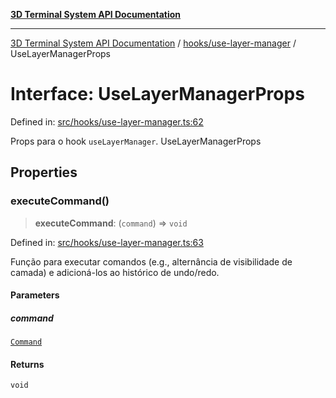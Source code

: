 [**3D Terminal System API Documentation**](../../../README.md)

***

[3D Terminal System API Documentation](../../../README.md) / [hooks/use-layer-manager](../README.md) / UseLayerManagerProps

# Interface: UseLayerManagerProps

Defined in: [src/hooks/use-layer-manager.ts:62](https://github.com/Dicommunitas/ThreeJS_Terminal_3D/blob/824631c882bd29351bc730ad23d22c22cce24127/src/hooks/use-layer-manager.ts#L62)

Props para o hook `useLayerManager`.
 UseLayerManagerProps

## Properties

### executeCommand()

> **executeCommand**: (`command`) => `void`

Defined in: [src/hooks/use-layer-manager.ts:63](https://github.com/Dicommunitas/ThreeJS_Terminal_3D/blob/824631c882bd29351bc730ad23d22c22cce24127/src/hooks/use-layer-manager.ts#L63)

Função para executar comandos
                                                       (e.g., alternância de visibilidade de camada)
                                                       e adicioná-los ao histórico de undo/redo.

#### Parameters

##### command

[`Command`](../../../lib/types/interfaces/Command.md)

#### Returns

`void`
